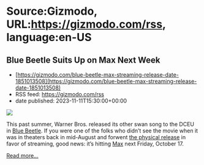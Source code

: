 # Source:Gizmodo, URL:https://gizmodo.com/rss, language:en-US

## Blue Beetle Suits Up on Max Next Week
 - [https://gizmodo.com/blue-beetle-max-streaming-release-date-1851013508](https://gizmodo.com/blue-beetle-max-streaming-release-date-1851013508)
 - RSS feed: https://gizmodo.com/rss
 - date published: 2023-11-11T15:30:00+00:00

<img class="type:primaryImage" src="https://i.kinja-img.com/image/upload/c_fit,q_80,w_636/52c296c398cf5a011416f632009d227c.jpg" /><p>This past summer, Warner Bros. released its other swan song to the DCEU in <a class="sc-1out364-0 dPMosf sc-145m8ut-0 lcFFec js_link" href="https://gizmodo.com/review-blue-beetle-dcu-james-gunn-angel-manuel-soto-1850741448">Blue Beetle</a>. If you were one of the folks who didn’t see the movie when it was in theaters back in mid-August and forwent <a class="sc-1out364-0 dPMosf sc-145m8ut-0 lcFFec js_link" href="https://gizmodo.com/blue-beetle-digital-release-date-dc-blu-ray-streaming-1850855252">the physical release</a> in favor of streaming, good news: it’s hitting <a class="sc-1out364-0 dPMosf sc-145m8ut-0 lcFFec js_link" href="https://gizmodo.com/max-hbo-amc-networks-interview-with-vampire-streaming-1850996484">Max</a> next Friday, October 17. </p><p><a href="https://gizmodo.com/blue-beetle-max-streaming-release-date-1851013508">Read more...</a></p>

